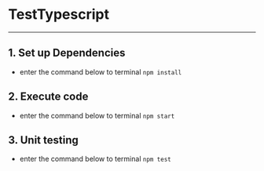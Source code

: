# TestTypescript

---

## 1. Set up Dependencies
- enter the command below to terminal
`npm install `

## 2. Execute code
- enter the command below to terminal 
  <code>npm start</code>

## 3. Unit testing
- enter the command below to terminal 
  `npm test`